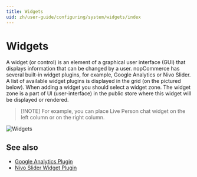 ```yaml
---
title: Widgets
uid: zh/user-guide/configuring/system/widgets/index
---
```


# Widgets

A widget (or control) is an element of a graphical user interface (GUI) that displays information that can be changed by a user. nopCommerce has several built-in widget plugins, for example, Google Analytics or Nivo Slider. A list of available widget plugins is displayed in the grid (on the pictured below). When adding a widget you should select a widget zone. The widget zone is a part of UI (user-interface) in the public store where this widget will be displayed or rendered.

> [!NOTE] For example, you can place Live Person chat widget on the left column or on the right column.

![Widgets](_static/index/widgets.png)

## See also

* [Google Analytics Plugin](xref:zh/user-guide/configuring/system/widgets/google-analytics)
* [Nivo Slider Widget Plugin](xref:zh/user-guide/configuring/system/widgets/nivo-slider)